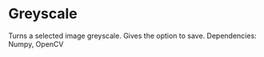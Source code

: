 # Greyscale
Turns a selected image greyscale. Gives the option to save.
Dependencies: Numpy, OpenCV
